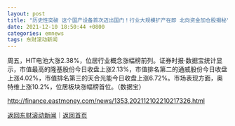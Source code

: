 ```yaml
---
layout: post
title: "历史性突破 这个国产设备首次迈出国门！行业大规模扩产在即 北向资金加仓股揭秘"
date: 2021-12-10 18:50:44 +0800
categories: emnews
tags: 东财滚动新闻
---
```


周五，HIT电池大涨2.38%，位居行业概念涨幅榜前列。证券时报·数据宝统计显示，市值最高的隆基股份今日收盘上涨2.13%，市值排名第二的通威股份今日收盘上涨4.02%，市值排名第三的天合光能今日收盘上涨6.72%。市场表现方面，奥特维上涨10.2%，位居板块涨幅榜首位。（数据宝）

<http://finance.eastmoney.com/news/1353,202112102210217326.html>

[返回东财滚动新闻](//finews.withounder.com/emnews/)｜[返回首页](//finews.withounder.com/)